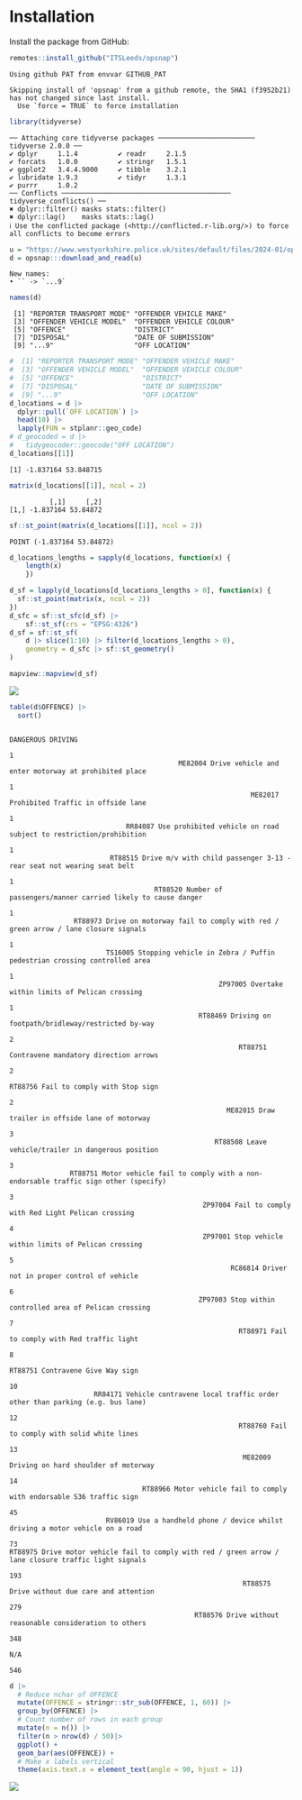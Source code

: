 

# Installation

Install the package from GitHub:

``` r
remotes::install_github("ITSLeeds/opsnap")
```

    Using github PAT from envvar GITHUB_PAT

    Skipping install of 'opsnap' from a github remote, the SHA1 (f3952b21) has not changed since last install.
      Use `force = TRUE` to force installation

``` r
library(tidyverse)
```

    ── Attaching core tidyverse packages ──────────────────────── tidyverse 2.0.0 ──
    ✔ dplyr     1.1.4          ✔ readr     2.1.5     
    ✔ forcats   1.0.0          ✔ stringr   1.5.1     
    ✔ ggplot2   3.4.4.9000     ✔ tibble    3.2.1     
    ✔ lubridate 1.9.3          ✔ tidyr     1.3.1     
    ✔ purrr     1.0.2          
    ── Conflicts ────────────────────────────────────────── tidyverse_conflicts() ──
    ✖ dplyr::filter() masks stats::filter()
    ✖ dplyr::lag()    masks stats::lag()
    ℹ Use the conflicted package (<http://conflicted.r-lib.org/>) to force all conflicts to become errors

``` r
u = "https://www.westyorkshire.police.uk/sites/default/files/2024-01/operation_snap_oct-dec_2023_0.xlsx"
d = opsnap:::download_and_read(u)
```

    New names:
    • `` -> `...9`

``` r
names(d)
```

     [1] "REPORTER TRANSPORT MODE" "OFFENDER VEHICLE MAKE"  
     [3] "OFFENDER VEHICLE MODEL"  "OFFENDER VEHICLE COLOUR"
     [5] "OFFENCE"                 "DISTRICT"               
     [7] "DISPOSAL"                "DATE OF SUBMISSION"     
     [9] "...9"                    "OFF LOCATION"           

``` r
#  [1] "REPORTER TRANSPORT MODE" "OFFENDER VEHICLE MAKE"  
#  [3] "OFFENDER VEHICLE MODEL"  "OFFENDER VEHICLE COLOUR"
#  [5] "OFFENCE"                 "DISTRICT"               
#  [7] "DISPOSAL"                "DATE OF SUBMISSION"     
#  [9] "...9"                    "OFF LOCATION"  
d_locations = d |>
  dplyr::pull(`OFF LOCATION`) |>
  head(10) |>
  lapply(FUN = stplanr::geo_code)
# d_geocoded = d |>
#   tidygeocoder::geocode("OFF LOCATION")
d_locations[[1]]
```

    [1] -1.837164 53.848715

``` r
matrix(d_locations[[1]], ncol = 2)
```

              [,1]     [,2]
    [1,] -1.837164 53.84872

``` r
sf::st_point(matrix(d_locations[[1]], ncol = 2))
```

    POINT (-1.837164 53.84872)

``` r
d_locations_lengths = sapply(d_locations, function(x) {
    length(x)
    })

d_sf = lapply(d_locations[d_locations_lengths > 0], function(x) {
  sf::st_point(matrix(x, ncol = 2))
})
d_sfc = sf::st_sfc(d_sf) |>
    sf::st_sf(crs = "EPSG:4326")
d_sf = sf::st_sf(
    d |> slice(1:10) |> filter(d_locations_lengths > 0),
    geometry = d_sfc |> sf::st_geometry()
)

mapview::mapview(d_sf)
```

![](README_files/figure-commonmark/unnamed-chunk-3-1.png)

``` r
table(d$OFFENCE) |>
  sort()
```


                                                                                         DANGEROUS DRIVING 
                                                                                                         1 
                                              ME82004 Drive vehicle and enter motorway at prohibited place 
                                                                                                         1 
                                                                ME82017 Prohibited Traffic in offside lane 
                                                                                                         1 
                                 RR84087 Use prohibited vehicle on road subject to restriction/prohibition 
                                                                                                         1 
                             RT88515 Drive m/v with child passenger 3-13 - rear seat not wearing seat belt 
                                                                                                         1 
                                        RT88520 Number of passengers/manner carried likely to cause danger 
                                                                                                         1 
                    RT88973 Drive on motorway fail to comply with red / green arrow / lane closure signals 
                                                                                                         1 
                            TS16005 Stopping vehicle in Zebra / Puffin pedestrian crossing controlled area 
                                                                                                         1 
                                                        ZP97005 Overtake within limits of Pelican crossing 
                                                                                                         1 
                                                   RT88469 Driving on footpath/bridleway/restricted by-way 
                                                                                                         2 
                                                             RT88751 Contravene mandatory direction arrows 
                                                                                                         2 
                                                                     RT88756 Fail to comply with Stop sign 
                                                                                                         2 
                                                          ME82015 Draw trailer in offside lane of motorway 
                                                                                                         3 
                                                       RT88508 Leave vehicle/trailer in dangerous position 
                                                                                                         3 
                   RT88751 Motor vehicle fail to comply with a non-endorsable traffic sign other (specify) 
                                                                                                         3 
                                                    ZP97004 Fail to comply with Red Light Pelican crossing 
                                                                                                         4 
                                                    ZP97001 Stop vehicle within limits of Pelican crossing 
                                                                                                         5 
                                                           RC86814 Driver not in proper control of vehicle 
                                                                                                         6 
                                                   ZP97003 Stop within controlled area of Pelican crossing 
                                                                                                         7 
                                                             RT88971 Fail to comply with Red traffic light 
                                                                                                         8 
                                                                          RT88751 Contravene Give Way sign 
                                                                                                        10 
                         RR84171 Vehicle contravene local traffic order other than parking (e.g. bus lane) 
                                                                                                        12 
                                                             RT88760 Fail to comply with solid white lines 
                                                                                                        13 
                                                              ME82009 Driving on hard shoulder of motorway 
                                                                                                        14 
                                     RT88966 Motor vehicle fail to comply with endorsable S36 traffic sign 
                                                                                                        45 
                            RV86019 Use a handheld phone / device whilst driving a motor vehicle on a road 
                                                                                                        73 
    RT88975 Drive motor vehicle fail to comply with red / green arrow / lane closure traffic light signals 
                                                                                                       193 
                                                              RT88575 Drive without due care and attention 
                                                                                                       279 
                                                  RT88576 Drive without reasonable consideration to others 
                                                                                                       348 
                                                                                                       N/A 
                                                                                                       546 

``` r
d |>
  # Reduce nchar of OFFENCE
  mutate(OFFENCE = stringr::str_sub(OFFENCE, 1, 60)) |>
  group_by(OFFENCE) |>
  # Count number of rows in each group
  mutate(n = n()) |>
  filter(n > nrow(d) / 50)|>
  ggplot() +
  geom_bar(aes(OFFENCE)) +
  # Make x labels vertical
  theme(axis.text.x = element_text(angle = 90, hjust = 1))
```

![](README_files/figure-commonmark/unnamed-chunk-5-1.png)
